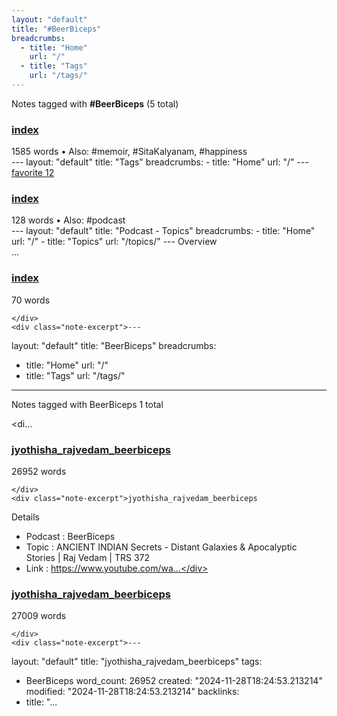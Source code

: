 ```yaml
---
layout: "default"
title: "#BeerBiceps"
breadcrumbs:
  - title: "Home"
    url: "/"
  - title: "Tags"
    url: "/tags/"
---
```

Notes tagged with **#BeerBiceps** (5 total)

<div class="note-grid">

<div class="note-card">
    <h3><a href="docs/tags/index/">index</a></h3>
    <div class="note-meta">
        1585 words
        • Also: #memoir, #SitaKalyanam, #happiness
    </div>
    <div class="note-excerpt">---
layout: "default"
title: "Tags"
breadcrumbs:
  - title: "Home"
    url: "/"
---
<div class="tag-cloud">
<a href="favorite/" class="tag" style="--tag-weight: 1.0">favorite 12</a>
<a href="progra...</div>
</div>

<div class="note-card">
    <h3><a href="docs/topics/podcast/index/">index</a></h3>
    <div class="note-meta">
        128 words
        • Also: #podcast
    </div>
    <div class="note-excerpt">---
layout: "default"
title: "Podcast - Topics"
breadcrumbs:
  - title: "Home"
    url: "/"
  - title: "Topics"
    url: "/topics/"
---
 Overview

<div class="note-grid">

<div class="note-card">
  ...</div>
</div>

<div class="note-card">
    <h3><a href="docs/tags/beerbiceps/index/">index</a></h3>
    <div class="note-meta">
        70 words
        
    </div>
    <div class="note-excerpt">---
layout: "default"
title: "BeerBiceps"
breadcrumbs:
  - title: "Home"
    url: "/"
  - title: "Tags"
    url: "/tags/"
---
Notes tagged with BeerBiceps 1 total

<div class="note-grid">

<di...</div>
</div>

<div class="note-card">
    <h3><a href="podcast/jyothisha_rajvedam_beerbiceps/">jyothisha_rajvedam_beerbiceps</a></h3>
    <div class="note-meta">
        26952 words
        
    </div>
    <div class="note-excerpt">jyothisha_rajvedam_beerbiceps

 Details

- Podcast : BeerBiceps
- Topic : ANCIENT INDIAN Secrets - Distant Galaxies & Apocalyptic Stories | Raj Vedam | TRS 372
- Link : https://www.youtube.com/wa...</div>
</div>

<div class="note-card">
    <h3><a href="docs/podcast/jyothisha_rajvedam_beerbiceps/index/">jyothisha_rajvedam_beerbiceps</a></h3>
    <div class="note-meta">
        27009 words
        
    </div>
    <div class="note-excerpt">---
layout: "default"
title: "jyothisha_rajvedam_beerbiceps"
tags:
  - BeerBiceps
word_count: 26952
created: "2024-11-28T18:24:53.213214"
modified: "2024-11-28T18:24:53.213214"
backlinks:
  - title: "...</div>
</div>
</div>